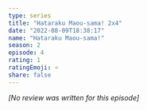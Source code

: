 ```yaml
---
type: series
title: "Hataraku Maou-sama! 2x4"
date: "2022-08-09T18:38:17"
name: "Hataraku Maou-sama!"
season: 2
episode: 4
rating: 1
ratingEmoji: ⭐️
share: false
---
```


_[No review was written for this episode]_
